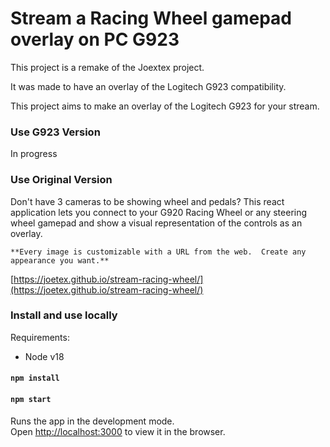 # Stream a Racing Wheel gamepad overlay on PC G923

This project is a remake of the Joextex project.

It was made to have an overlay of the Logitech G923 compatibility.

This project aims to make an overlay of the Logitech G923 for your stream.

### Use G923 Version

In progress

### Use Original Version

Don't have 3 cameras to be showing wheel and pedals? This react application lets you connect to your G920 Racing Wheel or any steering wheel gamepad and show a visual representation of the controls as an overlay.

`**Every image is customizable with a URL from the web.  Create any appearance you want.**`

[https://joetex.github.io/stream-racing-wheel/](https://joetex.github.io/stream-racing-wheel/)

### Install and use locally

Requirements:

- Node v18

#### `npm install`

#### `npm start`

Runs the app in the development mode.<br />
Open [http://localhost:3000](http://localhost:3000) to view it in the browser.
